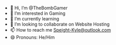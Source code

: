 - 👋 Hi, I’m @TheBombGamer
- 👀 I’m interested in Gaming
- 🌱 I’m currently learning 
- 💞️ I’m looking to collaborate on Website Hosting
- 📫 How to reach me Speight-Kyle@outlook.com
- 😄 Pronouns: He/Him
<!---
TheBombGamer/TheBombGamer is a ✨ special ✨ repository because its `README.md` (this file) appears on your GitHub profile.
You can click the Preview link to take a look at your changes.
--->

